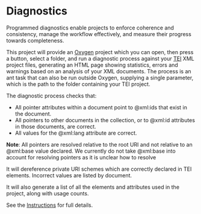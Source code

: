 # Diagnostics
Programmed diagnostics enable projects to enforce coherence and consistency, manage the workflow effectively, and measure their progress towards completeness. 

This project will provide an [Oxygen](https://www.oxygenxml.com) project which you can open, then press a button, select a folder, and run a diagnostic process against your [TEI](https://www.tei-c.org) XML project files, generating an HTML page showing statistics, errors and warnings based on an analysis of your XML documents. The process is an ant task that can also be run outside Oxygen, supplying a single parameter, which is the path to the folder containing your TEI project.

The diagnostic process checks that:

 - All pointer attributes within a document point to @xml:ids that exist in the document.
 - All pointers to other documents in the collection, or to @xml:id attributes in those documents, are correct.
 - All values for the @xml:lang attribute are correct.

**Note**: All pointers are resolved relative to the root URI and not relative to an @xml:base value declared. We currently do not take @xml:base into account for resolving pointers as it is unclear how to resolve 

It will dereference private URI schemes which are correctly declared in TEI <prefixDef> elements. Incorrect values are listed by document.

It will also generate a list of all the elements and attributes used in the project, along with usage counts.



See the [Instructions](instructions.html) for full details.

